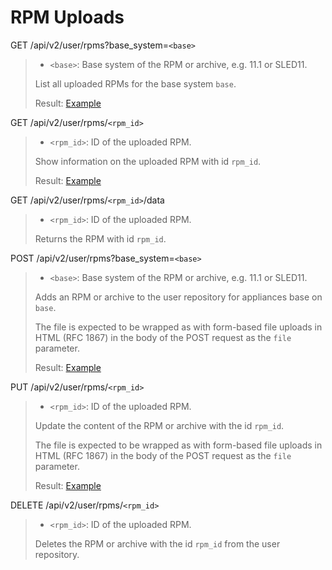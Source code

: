 # RPM Uploads

GET /api/v2/user/rpms?base_system=`<base>`
>* `<base>`: Base system of the RPM or archive, e.g. 11.1 or SLED11.
>
>List all uploaded RPMs for the base system `base`.
>
>Result: [Example](rpms.xml)

GET /api/v2/user/rpms/`<rpm_id>`
>* `<rpm_id>`: ID of the uploaded RPM.
>
>Show information on the uploaded RPM with id `rpm_id`.
>
>Result: [Example](rpm.xml)

GET /api/v2/user/rpms/`<rpm_id>`/data
>* `<rpm_id>`: ID of the uploaded RPM.
>
>Returns the RPM with id `rpm_id`.

POST /api/v2/user/rpms?base_system=`<base>`
>* `<base>`: Base system of the RPM or archive, e.g. 11.1 or SLED11.
>
>Adds an RPM or archive to the user repository for appliances base on `base`.
>
>The file is expected to be wrapped as with form-based file uploads in HTML (RFC 1867) in the body of the POST request as the `file` parameter.
>
>Result: [Example](rpm.xml)

PUT /api/v2/user/rpms/`<rpm_id>`
>* `<rpm_id>`: ID of the uploaded RPM.
>
>Update the content of the RPM or archive with the id `rpm_id`.
>
>The file is expected to be wrapped as with form-based file uploads in HTML (RFC 1867) in the body of the POST request as the `file` parameter.
>
>Result: [Example](rpm.xml)

DELETE /api/v2/user/rpms/`<rpm_id>`
>* `<rpm_id>`: ID of the uploaded RPM.
>
>Deletes the RPM or archive with the id `rpm_id` from the user repository.
